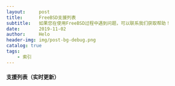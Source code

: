 ```yaml
---
layout:     post
title:      FreeBSD支援列表
subtitle:   如果您在使用FreeBSD过程中遇到问题，可以联系我们获取帮助！
date:       2019-11-02
author:     Helo
header-img: img/post-bg-debug.png
catalog: true
tags:
    - 索引
---
```


#### 支援列表（实时更新）
